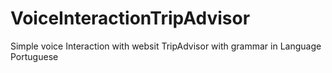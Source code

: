 # VoiceInteractionTripAdvisor
Simple voice Interaction with websit TripAdvisor with grammar in Language Portuguese 
